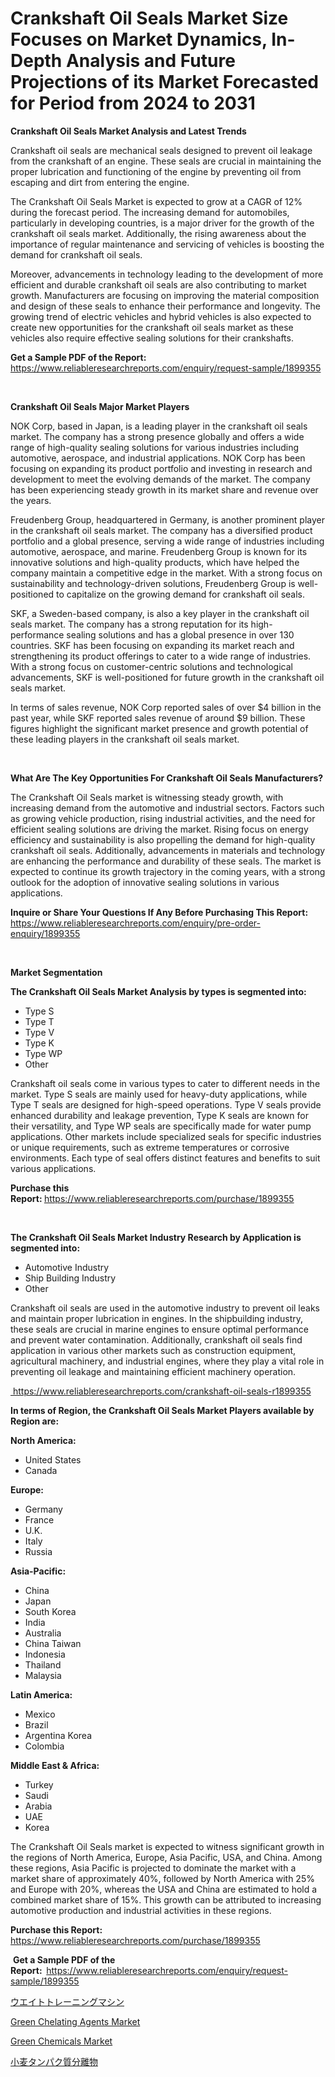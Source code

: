 <p><h1>Crankshaft Oil Seals Market Size Focuses on Market Dynamics, In-Depth Analysis and Future Projections of its Market Forecasted for Period from 2024 to 2031</h1></p><p><strong>Crankshaft Oil Seals Market Analysis and Latest Trends</strong></p>
<p><p>Crankshaft oil seals are mechanical seals designed to prevent oil leakage from the crankshaft of an engine. These seals are crucial in maintaining the proper lubrication and functioning of the engine by preventing oil from escaping and dirt from entering the engine.</p><p>The Crankshaft Oil Seals Market is expected to grow at a CAGR of 12% during the forecast period. The increasing demand for automobiles, particularly in developing countries, is a major driver for the growth of the crankshaft oil seals market. Additionally, the rising awareness about the importance of regular maintenance and servicing of vehicles is boosting the demand for crankshaft oil seals. </p><p>Moreover, advancements in technology leading to the development of more efficient and durable crankshaft oil seals are also contributing to market growth. Manufacturers are focusing on improving the material composition and design of these seals to enhance their performance and longevity. The growing trend of electric vehicles and hybrid vehicles is also expected to create new opportunities for the crankshaft oil seals market as these vehicles also require effective sealing solutions for their crankshafts.</p></p>
<p><strong>Get a Sample PDF of the Report:&nbsp;</strong> <a href="https://www.reliableresearchreports.com/enquiry/request-sample/1899355">https://www.reliableresearchreports.com/enquiry/request-sample/1899355</a></p>
<p>&nbsp;</p>
<p><strong>Crankshaft Oil Seals Major Market Players</strong></p>
<p><p>NOK Corp, based in Japan, is a leading player in the crankshaft oil seals market. The company has a strong presence globally and offers a wide range of high-quality sealing solutions for various industries including automotive, aerospace, and industrial applications. NOK Corp has been focusing on expanding its product portfolio and investing in research and development to meet the evolving demands of the market. The company has been experiencing steady growth in its market share and revenue over the years.</p><p>Freudenberg Group, headquartered in Germany, is another prominent player in the crankshaft oil seals market. The company has a diversified product portfolio and a global presence, serving a wide range of industries including automotive, aerospace, and marine. Freudenberg Group is known for its innovative solutions and high-quality products, which have helped the company maintain a competitive edge in the market. With a strong focus on sustainability and technology-driven solutions, Freudenberg Group is well-positioned to capitalize on the growing demand for crankshaft oil seals.</p><p>SKF, a Sweden-based company, is also a key player in the crankshaft oil seals market. The company has a strong reputation for its high-performance sealing solutions and has a global presence in over 130 countries. SKF has been focusing on expanding its market reach and strengthening its product offerings to cater to a wide range of industries. With a strong focus on customer-centric solutions and technological advancements, SKF is well-positioned for future growth in the crankshaft oil seals market.</p><p>In terms of sales revenue, NOK Corp reported sales of over $4 billion in the past year, while SKF reported sales revenue of around $9 billion. These figures highlight the significant market presence and growth potential of these leading players in the crankshaft oil seals market.</p></p>
<p>&nbsp;</p>
<p><strong>What Are The Key Opportunities For Crankshaft Oil Seals Manufacturers?</strong></p>
<p><p>The Crankshaft Oil Seals market is witnessing steady growth, with increasing demand from the automotive and industrial sectors. Factors such as growing vehicle production, rising industrial activities, and the need for efficient sealing solutions are driving the market. Rising focus on energy efficiency and sustainability is also propelling the demand for high-quality crankshaft oil seals. Additionally, advancements in materials and technology are enhancing the performance and durability of these seals. The market is expected to continue its growth trajectory in the coming years, with a strong outlook for the adoption of innovative sealing solutions in various applications.</p></p>
<p><strong>Inquire or Share Your Questions If Any Before Purchasing This Report:</strong> <a href="https://www.reliableresearchreports.com/enquiry/pre-order-enquiry/1899355">https://www.reliableresearchreports.com/enquiry/pre-order-enquiry/1899355</a></p>
<p>&nbsp;</p>
<p><strong>Market Segmentation</strong></p>
<p><strong>The Crankshaft Oil Seals Market Analysis by types is segmented into:</strong></p>
<p><ul><li>Type S</li><li>Type T</li><li>Type V</li><li>Type K</li><li>Type WP</li><li>Other</li></ul></p>
<p><p>Crankshaft oil seals come in various types to cater to different needs in the market. Type S seals are mainly used for heavy-duty applications, while Type T seals are designed for high-speed operations. Type V seals provide enhanced durability and leakage prevention, Type K seals are known for their versatility, and Type WP seals are specifically made for water pump applications. Other markets include specialized seals for specific industries or unique requirements, such as extreme temperatures or corrosive environments. Each type of seal offers distinct features and benefits to suit various applications.</p></p>
<p><strong>Purchase this Report:&nbsp;</strong><a href="https://www.reliableresearchreports.com/purchase/1899355">https://www.reliableresearchreports.com/purchase/1899355</a></p>
<p>&nbsp;</p>
<p><strong>The Crankshaft Oil Seals Market Industry Research by Application is segmented into:</strong></p>
<p><ul><li>Automotive Industry</li><li>Ship Building Industry</li><li>Other</li></ul></p>
<p><p>Crankshaft oil seals are used in the automotive industry to prevent oil leaks and maintain proper lubrication in engines. In the shipbuilding industry, these seals are crucial in marine engines to ensure optimal performance and prevent water contamination. Additionally, crankshaft oil seals find application in various other markets such as construction equipment, agricultural machinery, and industrial engines, where they play a vital role in preventing oil leakage and maintaining efficient machinery operation.</p></p>
<p><a href="https://www.reliableresearchreports.com/crankshaft-oil-seals-r1899355">&nbsp;https://www.reliableresearchreports.com/crankshaft-oil-seals-r1899355</a></p>
<p><strong>In terms of Region, the Crankshaft Oil Seals Market Players available by Region are:</strong></p>
<p>
    <p> <strong> North America: </strong>
        <ul>
            <li>United States</li>
            <li>Canada</li>
        </ul>
        </p> 
    <p> <strong> Europe: </strong>
        <ul>
            <li>Germany</li>
            <li>France</li>
            <li>U.K.</li>
            <li>Italy</li>
            <li>Russia</li>
        </ul>
        </p> 
    <p> <strong> Asia-Pacific: </strong>
        <ul>
            <li>China</li>
            <li>Japan</li>
            <li>South Korea</li>
            <li>India</li>
            <li>Australia</li>
            <li>China Taiwan</li>
            <li>Indonesia</li>
            <li>Thailand</li>
            <li>Malaysia</li>
        </ul>
        </p> 
    <p> <strong> Latin America: </strong>
        <ul>
            <li>Mexico</li>
            <li>Brazil</li>
            <li>Argentina Korea</li>
            <li>Colombia</li>
        </ul>
        </p> 
    <p> <strong> Middle East & Africa: </strong>
        <ul>
            <li>Turkey</li>
            <li>Saudi</li>
            <li>Arabia</li>
            <li>UAE</li>
            <li>Korea</li>
        </ul>
    </p>
    </p>
<p><p>The Crankshaft Oil Seals market is expected to witness significant growth in the regions of North America, Europe, Asia Pacific, USA, and China. Among these regions, Asia Pacific is projected to dominate the market with a market share of approximately 40%, followed by North America with 25% and Europe with 20%, whereas the USA and China are estimated to hold a combined market share of 15%. This growth can be attributed to increasing automotive production and industrial activities in these regions.</p></p>
<p><strong>Purchase this Report: </strong><a href="https://www.reliableresearchreports.com/purchase/1899355">https://www.reliableresearchreports.com/purchase/1899355</a></p>
<p>&nbsp;<strong>Get a Sample PDF of the Report:&nbsp;&nbsp;</strong><a href="https://www.reliableresearchreports.com/enquiry/request-sample/1899355">https://www.reliableresearchreports.com/enquiry/request-sample/1899355</a></p>
<p><strong></strong></p>
<p><p><a href="https://github.com/Sophiaard2003/Market-Research-Report-List-1/blob/main/856910036917.md">ウエイトトレーニングマシン</a></p><p><a href="https://issuu.com/reportprime-2/docs/green-chelating-agents-market-size-2030.pptx">Green Chelating Agents Market</a></p><p><a href="https://issuu.com/reportprime-2/docs/green-chemicals-market-size-2030.pptx">Green Chemicals Market</a></p><p><a href="https://github.com/hilmi-2a/Market-Research-Report-List-1/blob/main/318470936916.md">小麦タンパク質分離物</a></p></p>